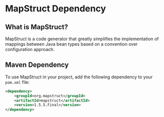 # MapStruct Dependency

## What is MapStruct?

MapStruct is a code generator that greatly simplifies the implementation of mappings between Java bean types based on a convention over configuration approach.

## Maven Dependency

To use MapStruct in your project, add the following dependency to your `pom.xml` file:

```xml
<dependency>
    <groupId>org.mapstruct</groupId>
    <artifactId>mapstruct</artifactId>
    <version>1.5.5.Final</version>
</dependency>
```